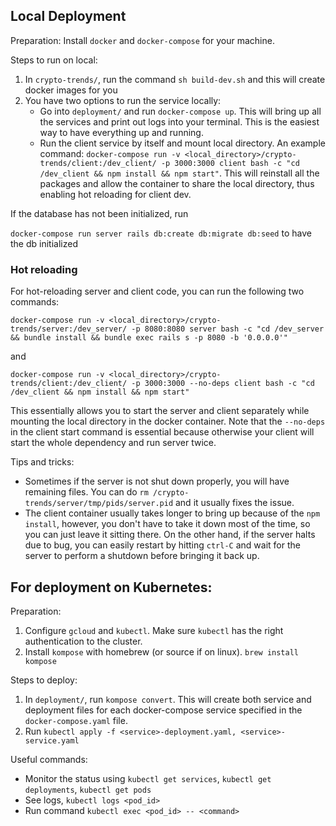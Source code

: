 ## Local Deployment

Preparation: Install `docker` and `docker-compose` for your machine.

Steps to run on local:

1. In `crypto-trends/`, run the command `sh build-dev.sh` and this will create docker images for you
2. You have two options to run the service locally:
	* Go into `deployment/` and run `docker-compose up`. This will bring up all the services and print out logs into your terminal. This is the easiest way to have everything up and running.
	* Run the client service by itself and mount local directory. An example command: `docker-compose run -v <local_directory>/crypto-trends/client:/dev_client/ -p 3000:3000 client bash -c "cd /dev_client && npm install && npm start"`. This will reinstall all the packages and allow the container to share the local directory, thus enabling hot reloading for client dev.

If the database has not been initialized, run

`docker-compose run server rails db:create db:migrate db:seed` to have the db initialized

### Hot reloading

For hot-reloading server and client code, you can run the following two commands:

```
docker-compose run -v <local_directory>/crypto-trends/server:/dev_server/ -p 8080:8080 server bash -c "cd /dev_server && bundle install && bundle exec rails s -p 8080 -b '0.0.0.0'"
```

and

```
docker-compose run -v <local_directory>/crypto-trends/client:/dev_client/ -p 3000:3000 --no-deps client bash -c "cd /dev_client && npm install && npm start"
```

This essentially allows you to start the server and client separately while mounting the local directory in the docker container. Note that the `--no-deps` in the client start command is essential because otherwise your client will start the whole dependency and run server twice.

Tips and tricks:

* Sometimes if the server is not shut down properly, you will have remaining files. You can do
`rm /crypto-trends/server/tmp/pids/server.pid` and it usually fixes the issue.
* The client container usually takes longer to bring up because of the `npm install`, however, you don't have to take it down most of the time, so you can just leave it sitting there. On the other hand, if the server halts due to bug, you can easily restart by hitting `ctrl-C` and wait for the server to perform a shutdown before bringing it back up.

## For deployment on Kubernetes:

Preparation:

1. Configure `gcloud` and `kubectl`. Make sure `kubectl` has the right authentication to the cluster.
2. Install `kompose` with homebrew (or source if on linux). `brew install kompose`

Steps to deploy:

1. In `deployment/`, run `kompose convert`. This will create both service and deployment files for each docker-compose service specified in the `docker-compose.yaml` file.
2. Run `kubectl apply -f <service>-deployment.yaml, <service>-service.yaml`

Useful commands:

* Monitor the status using `kubectl get services`, `kubectl get deployments`, `kubectl get pods`
* See logs, `kubectl logs <pod_id>`
* Run command `kubectl exec <pod_id> -- <command>`
